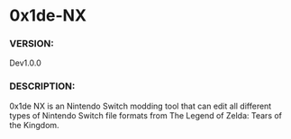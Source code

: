 # 0x1de-NX

### VERSION: 
Dev1.0.0

### DESCRIPTION:
0x1de NX is an Nintendo Switch modding tool that can edit all different types of Nintendo Switch file formats from The Legend of Zelda: Tears of the Kingdom.
